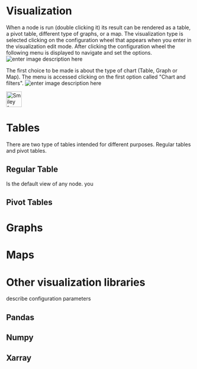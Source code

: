 # Visualization
When a node is run (double clicking it) its result can be rendered as a table, a pivot table, different type of graphs, or a map.
The visualization type is selected clicking on the configuration wheel that appears when you enter in the visualization edit mode. After clicking the configuration wheel the following menu is displayed to navigate and set the options.
![enter image description here](http://img.pyplan.org/viz-edit2.png)

The first choice to be made is about the type of chart (Table, Graph or Map). The menu is accessed clicking on the first option called "Chart and filters".
![enter image description here](http://img.pyplan.org/viz-viz-type1.png)

<img src="smiley.gif"  alt="Smiley face"  height="42"  width="42">

# Tables
There are two type of tables intended for different purposes. Regular tables and pivot tables.
## Regular Table
Is the default view of any node. you
## Pivot Tables
# Graphs
# Maps
# Other visualization libraries

describe configuration parameters
## Pandas
## Numpy
## Xarray

<!--stackedit_data:
eyJoaXN0b3J5IjpbMTYyODQwNDIzNSwxNjExNjYzOTQ3LC0xNj
Y2MjU2NzkyLDE5NTQ1NjE1NDMsMTI1OTgyMTMwMCwxNzc0NTY5
NDcwLDE3NDMwMjE2MDQsLTY4MDkwNTA4NV19
-->